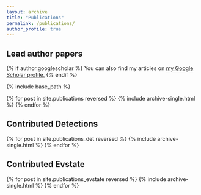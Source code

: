 ```yaml
---
layout: archive
title: "Publications"
permalink: /publications/
author_profile: true
---
```

## Lead author papers
{% if author.googlescholar %}
  You can also find my articles on <u><a href="{{author.googlescholar}}">my Google Scholar profile</a>.</u>
{% endif %}

{% include base_path %}

{% for post in site.publications reversed %}
  {% include archive-single.html %}
{% endfor %}

## Contributed Detections
{% for post in site.publications_det reversed %}
  {% include archive-single.html %}
{% endfor %}

## Contributed Evstate
{% for post in site.publications_evstate reversed %}
  {% include archive-single.html %}
{% endfor %}
